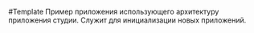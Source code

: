 #Template
Пример приложения использующего архитектуру приложения студии. Служит для инициализации новых приложений. 